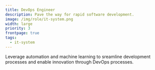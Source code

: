 ```yaml
---
title: DevOps Engineer
description: Pave the way for rapid software development.
image: /img/role/it-system.png
width: large
priority: 3
frontpage: true
tags:
  - it-system
---
```

Leverage automation and machine learning to sreamline development processes and enable innovation through DevOps processes.
